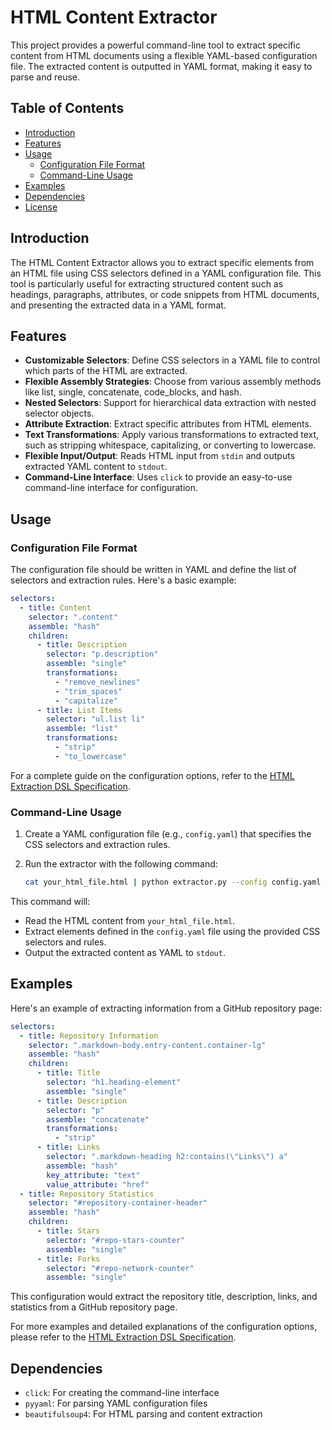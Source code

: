 # HTML Content Extractor

This project provides a powerful command-line tool to extract specific content from HTML documents using a flexible YAML-based configuration file. The extracted content is outputted in YAML format, making it easy to parse and reuse.

## Table of Contents

- [Introduction](#introduction)
- [Features](#features)
- [Usage](#usage)
  - [Configuration File Format](#configuration-file-format)
  - [Command-Line Usage](#command-line-usage)
- [Examples](#examples)
- [Dependencies](#dependencies)
- [License](#license)

## Introduction

The HTML Content Extractor allows you to extract specific elements from an HTML file using CSS selectors defined in a YAML configuration file. This tool is particularly useful for extracting structured content such as headings, paragraphs, attributes, or code snippets from HTML documents, and presenting the extracted data in a YAML format.

## Features

- **Customizable Selectors**: Define CSS selectors in a YAML file to control which parts of the HTML are extracted.
- **Flexible Assembly Strategies**: Choose from various assembly methods like list, single, concatenate, code_blocks, and hash.
- **Nested Selectors**: Support for hierarchical data extraction with nested selector objects.
- **Attribute Extraction**: Extract specific attributes from HTML elements.
- **Text Transformations**: Apply various transformations to extracted text, such as stripping whitespace, capitalizing, or converting to lowercase.
- **Flexible Input/Output**: Reads HTML input from `stdin` and outputs extracted YAML content to `stdout`.
- **Command-Line Interface**: Uses `click` to provide an easy-to-use command-line interface for configuration.


## Usage

### Configuration File Format

The configuration file should be written in YAML and define the list of selectors and extraction rules. Here's a basic example:

```yaml
selectors:
  - title: Content
    selector: ".content"
    assemble: "hash"
    children:
      - title: Description
        selector: "p.description"
        assemble: "single"
        transformations:
          - "remove_newlines"
          - "trim_spaces"
          - "capitalize"
      - title: List Items
        selector: "ul.list li"
        assemble: "list"
        transformations:
          - "strip"
          - "to_lowercase"
```

For a complete guide on the configuration options, refer to the [HTML Extraction DSL Specification](extract-dsl.md).

### Command-Line Usage

1. Create a YAML configuration file (e.g., `config.yaml`) that specifies the CSS selectors and extraction rules.
2. Run the extractor with the following command:

   ```bash
   cat your_html_file.html | python extractor.py --config config.yaml
   ```

This command will:
- Read the HTML content from `your_html_file.html`.
- Extract elements defined in the `config.yaml` file using the provided CSS selectors and rules.
- Output the extracted content as YAML to `stdout`.

## Examples

Here's an example of extracting information from a GitHub repository page:

```yaml
selectors:
  - title: Repository Information
    selector: ".markdown-body.entry-content.container-lg"
    assemble: "hash"
    children:
      - title: Title
        selector: "h1.heading-element"
        assemble: "single"
      - title: Description
        selector: "p"
        assemble: "concatenate"
        transformations:
          - "strip"
      - title: Links
        selector: ".markdown-heading h2:contains(\"Links\") a"
        assemble: "hash"
        key_attribute: "text"
        value_attribute: "href"
  - title: Repository Statistics
    selector: "#repository-container-header"
    assemble: "hash"
    children:
      - title: Stars
        selector: "#repo-stars-counter"
        assemble: "single"
      - title: Forks
        selector: "#repo-network-counter"
        assemble: "single"
```

This configuration would extract the repository title, description, links, and statistics from a GitHub repository page.

For more examples and detailed explanations of the configuration options, please refer to the [HTML Extraction DSL Specification](extract-dsl.md).

## Dependencies

- `click`: For creating the command-line interface
- `pyyaml`: For parsing YAML configuration files
- `beautifulsoup4`: For HTML parsing and content extraction
